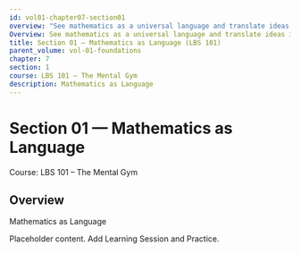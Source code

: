 ```yaml
---
id: vol01-chapter07-section01
overview: "See mathematics as a universal language and translate ideas into symbols."
Overview: See mathematics as a universal language and translate ideas into symbols.
title: Section 01 — Mathematics as Language (LBS 101)
parent_volume: vol-01-foundations
chapter: 7
section: 1
course: LBS 101 – The Mental Gym
description: Mathematics as Language
---
```



# Section 01 — Mathematics as Language
Course: LBS 101 – The Mental Gym

## Overview
Mathematics as Language


Placeholder content. Add Learning Session and Practice.
